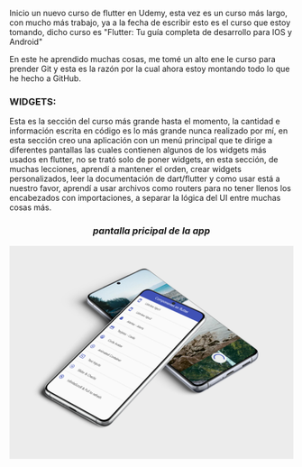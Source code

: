 Inicio un nuevo curso de flutter en Udemy, esta vez es un curso más largo, 
con mucho más trabajo, ya a la fecha de escribir esto es el curso que estoy tomando, 
dicho curso es "Flutter: Tu guía completa de desarrollo para IOS y Android"

En este he aprendido muchas cosas, me tomé un alto ene le curso para prender Git y esta es la razón por la cual ahora estoy montando todo lo que he hecho a GitHub.

<H3>WIDGETS:</H3>

Esta es la sección del curso más grande hasta el momento, la cantidad e información escrita en código es lo más grande nunca realizado por mí, en esta sección creo una aplicación con un menú principal que te dirige a diferentes pantallas las cuales contienen algunos de los widgets más usados en flutter, no se trató solo de poner widgets, en esta sección, de muchas lecciones, aprendí a mantener el orden, crear widgets personalizados, leer la documentación de dart/flutter y como usar está a nuestro favor, aprendí a usar archivos como routers para no tener llenos los encabezados con importaciones, a separar la lógica del UI entre muchas cosas más.
<i ><H3 align = "center"> pantalla pricipal de la app</H3>
<p align="center"><img src = "/assets/images/clase-de-widgets.jpg" alt="mockup">


